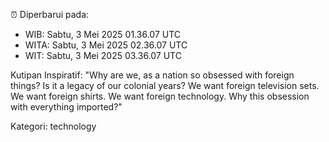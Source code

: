 ⏰ Diperbarui pada:
- WIB: Sabtu, 3 Mei 2025 01.36.07 UTC
- WITA: Sabtu, 3 Mei 2025 02.36.07 UTC
- WIT: Sabtu, 3 Mei 2025 03.36.07 UTC

Kutipan Inspiratif:
"Why are we, as a nation so obsessed with foreign things? Is it a legacy of our colonial years? We want foreign television sets. We want foreign shirts. We want foreign technology. Why this obsession with everything imported?"


Kategori: technology

